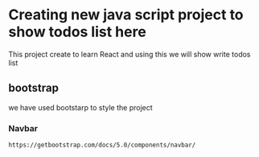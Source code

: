 # Creating new java script project to show todos list here

This project create to learn React and using this we will show write todos list

## bootstrap

we have used bootstarp to style the project

### Navbar
    https://getbootstrap.com/docs/5.0/components/navbar/

